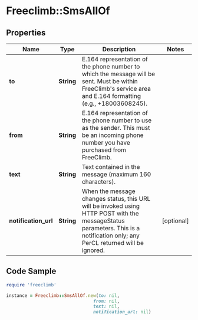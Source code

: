 # Freeclimb::SmsAllOf

## Properties

Name | Type | Description | Notes
------------ | ------------- | ------------- | -------------
**to** | **String** | E.164 representation of the phone number to which the message will be sent. Must be within FreeClimb&#39;s service area and E.164 formatting (e.g., +18003608245). | 
**from** | **String** | E.164 representation of the phone number to use as the sender. This must be an incoming phone number you have purchased from FreeClimb. | 
**text** | **String** | Text contained in the message (maximum 160 characters). | 
**notification_url** | **String** | When the message changes status, this URL will be invoked using HTTP POST with the messageStatus parameters. This is a notification only; any PerCL returned will be ignored. | [optional] 

## Code Sample

```ruby
require 'freeclimb'

instance = Freeclimb::SmsAllOf.new(to: nil,
                                 from: nil,
                                 text: nil,
                                 notification_url: nil)
```


